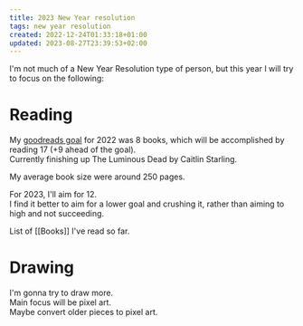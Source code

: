 ```yaml
---
title: 2023 New Year resolution
tags: new year resolution
created: 2022-12-24T01:33:18+01:00
updated: 2023-08-27T23:39:53+02:00
---
```


I'm not much of a New Year Resolution type of person, but this year I will try to focus on the following:


# Reading
My [goodreads goal](https://www.goodreads.com/user_challenges/36175518) for 2022 was 8 books, which will be accomplished by reading 17 (+9 ahead of the goal).  
Currently finishing up The Luminous Dead by Caitlin Starling.

My average book size were around 250 pages.

For 2023, I'll aim for 12.  
I find it better to aim for a lower goal and crushing it, rather than aiming to high and not succeeding.

List of [[Books]] I've read so far.


# Drawing
I'm gonna try to draw more.  
Main focus will be pixel art.  
Maybe convert older pieces to pixel art.